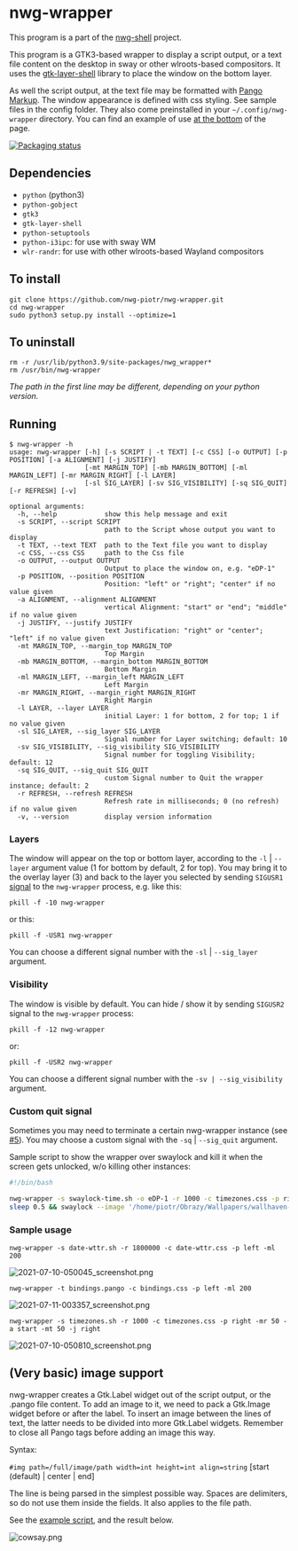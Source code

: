 # nwg-wrapper

This program is a part of the [nwg-shell](https://github.com/nwg-piotr/nwg-shell) project.

This program is a GTK3-based wrapper to display a script output, or a text file content on the desktop in sway or 
other wlroots-based compositors. It uses the [gtk-layer-shell](https://github.com/wmww/gtk-layer-shell) library
to place the window on the bottom layer.

As well the script output, at the text file may be formatted with 
[Pango Markup](https://developer.gnome.org/pygtk/stable/pango-markup-language.html). The window appearance is defined
with css styling. See sample files in the config folder. They also come preinstalled in your `~/.config/nwg-wrapper`
directory. You can find an example of use [at the bottom](https://github.com/nwg-piotr/nwg-wrapper#sample-usage) 
of the page.

[![Packaging status](https://repology.org/badge/vertical-allrepos/nwg-wrapper.svg)](https://repology.org/project/nwg-wrapper/versions)

## Dependencies

- `python` (python3)
- `python-gobject`
- `gtk3`
- `gtk-layer-shell`
- `python-setuptools`
- `python-i3ipc`: for use with sway WM
- `wlr-randr`: for use with other wlroots-based Wayland compositors

## To install

```text
git clone https://github.com/nwg-piotr/nwg-wrapper.git
cd nwg-wrapper
sudo python3 setup.py install --optimize=1
```

## To uninstall

```text
rm -r /usr/lib/python3.9/site-packages/nwg_wrapper*
rm /usr/bin/nwg-wrapper
```

*The path in the first line may be different, depending on your python version.*

## Running

```text
$ nwg-wrapper -h
usage: nwg-wrapper [-h] [-s SCRIPT | -t TEXT] [-c CSS] [-o OUTPUT] [-p POSITION] [-a ALIGNMENT] [-j JUSTIFY]
                   [-mt MARGIN_TOP] [-mb MARGIN_BOTTOM] [-ml MARGIN_LEFT] [-mr MARGIN_RIGHT] [-l LAYER]
                   [-sl SIG_LAYER] [-sv SIG_VISIBILITY] [-sq SIG_QUIT] [-r REFRESH] [-v]

optional arguments:
  -h, --help            show this help message and exit
  -s SCRIPT, --script SCRIPT
                        path to the Script whose output you want to display
  -t TEXT, --text TEXT  path to the Text file you want to display
  -c CSS, --css CSS     path to the Css file
  -o OUTPUT, --output OUTPUT
                        Output to place the window on, e.g. "eDP-1"
  -p POSITION, --position POSITION
                        Position: "left" or "right"; "center" if no value given
  -a ALIGNMENT, --alignment ALIGNMENT
                        vertical Alignment: "start" or "end"; "middle" if no value given
  -j JUSTIFY, --justify JUSTIFY
                        text Justification: "right" or "center"; "left" if no value given
  -mt MARGIN_TOP, --margin_top MARGIN_TOP
                        Top Margin
  -mb MARGIN_BOTTOM, --margin_bottom MARGIN_BOTTOM
                        Bottom Margin
  -ml MARGIN_LEFT, --margin_left MARGIN_LEFT
                        Left Margin
  -mr MARGIN_RIGHT, --margin_right MARGIN_RIGHT
                        Right Margin
  -l LAYER, --layer LAYER
                        initial Layer: 1 for bottom, 2 for top; 1 if no value given
  -sl SIG_LAYER, --sig_layer SIG_LAYER
                        Signal number for Layer switching; default: 10
  -sv SIG_VISIBILITY, --sig_visibility SIG_VISIBILITY
                        Signal number for toggling Visibility; default: 12
  -sq SIG_QUIT, --sig_quit SIG_QUIT
                        custom Signal number to Quit the wrapper instance; default: 2
  -r REFRESH, --refresh REFRESH
                        Refresh rate in milliseconds; 0 (no refresh) if no value given
  -v, --version         display version information
```

### Layers

The window will appear on the top or bottom layer, according to the `-l` | `--layer` argument value (1 for bottom by 
default, 2 for top). You may bring it to the overlay layer (3) and back to the layer you selected by sending `SIGUSR1` 
[signal](https://man7.org/linux/man-pages/man7/signal.7.html) to the `nwg-wrapper` process, e.g. like this:

`pkill -f -10 nwg-wrapper`

or this:

`pkill -f -USR1 nwg-wrapper`

You can choose a different signal number with the `-sl` | `--sig_layer` argument.

### Visibility

The window is visible by default. You can hide / show it by sending `SIGUSR2` signal to the `nwg-wrapper` process:

`pkill -f -12 nwg-wrapper`

or:

`pkill -f -USR2 nwg-wrapper`

You can choose a different signal number with the `-sv | --sig_visibility` argument.

### Custom quit signal

Sometimes you may need to terminate a certain nwg-wrapper instance (see [#5](https://github.com/nwg-piotr/nwg-wrapper/issues/5)).
You may choose a custom signal with the `-sq` | `--sig_quit` argument.

Sample script to show the wrapper over swaylock and kill it when the screen gets unlocked, w/o killing other instances:

```bash
#!/bin/bash

nwg-wrapper -s swaylock-time.sh -o eDP-1 -r 1000 -c timezones.css -p right -mr 50 -a start -mt 0 -j right -l 3 -sq 31 &
sleep 0.5 && swaylock --image '/home/piotr/Obrazy/Wallpapers/wallhaven-zmrdry-1920x1080.jpg' && pkill -f -31 nwg-wrapper
```

### Sample usage

`nwg-wrapper -s date-wttr.sh -r 1800000 -c date-wttr.css -p left -ml 200`

![2021-07-10-050045_screenshot.png](https://scrot.cloud/images/2021/07/10/2021-07-10-050045_screenshot.png)

`nwg-wrapper -t bindings.pango -c bindings.css -p left -ml 200`

![2021-07-11-003357_screenshot.png](https://scrot.cloud/images/2021/07/11/2021-07-11-003357_screenshot.png)

`nwg-wrapper -s timezones.sh -r 1000 -c timezones.css -p right -mr 50 -a start -mt 50 -j right`

![2021-07-10-050810_screenshot.png](https://scrot.cloud/images/2021/07/10/2021-07-10-050810_screenshot.png)

## (Very basic) image support

nwg-wrapper creates a Gtk.Label widget out of the script output, or the .pango file content. To add an image to it,
we need to pack a Gtk.Image widget before or after the label. To insert an image between the lines of text, the latter 
needs to be divided into more Gtk.Label widgets. Remember to close all Pango tags before adding an image this way.

Syntax:

`#img path=/full/image/path width=int height=int align=string` [start (default) | center | end]

The line is being parsed in the simplest possible way. Spaces are delimiters, so do not use them inside the fields.
It also applies to the file path.

See the [example script](https://github.com/nwg-piotr/nwg-wrapper/blob/img/examples/cowsay.py), and the result below.

![cowsay.png](https://scrot.cloud/images/2021/07/17/cowsay.png)
